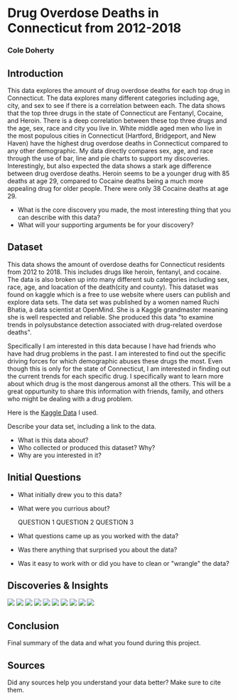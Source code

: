 # Drug Overdose Deaths in Connecticut from 2012-2018
### Cole Doherty

## Introduction
This data explores the amount of drug overdose deaths for each top drug in Connecticut. The data explores many different categories including age, city, and sex to see if there is a correlation between each. The data shows that the top three drugs in the state of Connecticut are Fentanyl, Cocaine, and Heroin. There is a deep correlation between these top three drugs and the age, sex, race and city you live in. White middle aged men who live in the most populous cities in Connecticut (Hartford, Bridgeport, and New Haven) have the highest drug overdose deaths in Connecticut compared to any other demographic. My data directly compares sex, age, and race through the use of bar, line and pie charts to support my discoveries. Interestingly, but also expected the data shows a stark age difference between drug overdose deaths. Heroin seems to be a younger drug with 85 deaths at age 29, compared to Cocaine deaths being a much more appealing drug for older people. There were only 38 Cocaine deaths at age 29.
- What is the core discovery you made, the most interesting thing that you can describe with this data? 
- What will your supporting arguments be for your discovery?

## Dataset 

This data shows the amount of overdose deaths for Connecticut residents from 2012 to 2018. This includes drugs like heroin, fentanyl, and cocaine. The data is also broken up into many different sub categories including sex, race, age, and loacation of the death(city and county). This dataset was found on kaggle which is a free to use website where users can publish and explore data sets. The data set was published by a women named Ruchi Bhatia, a data scientist at OpenMind. She is a Kaggle grandmaster meaning she is well respected and reliable. She produced this data "to examine trends in polysubstance detection associated with drug-related overdose deaths".

Specifically I am interested in this data because I have had friends who have had drug problems in the past. I am interested to find out the specific driving forces for which demographic abuses these drugs the most. Even though this is only for the state of Connecticut, I am interested in finding out the current trends for each specific drug. I specifically want to learn more about which drug is the most dangerous amonst all the others. This will be a great oppurtunity to share this information with friends, family, and others who might be dealing with a drug problem. 

Here is the [Kaggle Data](https://www.kaggle.com/ruchi798/drug-overdose-deaths) I used.



Describe your data set, including a link to the data. 
- What is this data about?
- Who collected or produced this dataset? Why?
- Why are you interested in it?

## Initial Questions

- What initially drew you to this data? 
- What were you currious about? 

    QUESTION 1
    QUESTION 2
    QUESTION 3
  
- What questions came up as you worked with the data? 
- Was there anything that surprised you about the data?
- Was it easy to work with or did you have to clean or "wrangle" the data?

## Discoveries & Insights

<img src="https://cdn.discordapp.com/attachments/899489276700557352/949050124615692288/unknown.png">
<img src="https://media.discordapp.net/attachments/899489276700557352/949051357430702110/unknown.png?width=580&height=676">
<img src="https://media.discordapp.net/attachments/899489276700557352/949051785904021604/unknown.png?width=880&height=676">
<img src="https://media.discordapp.net/attachments/899489276700557352/949051785904021604/unknown.png?width=880&height=676">
<img src="https://media.discordapp.net/attachments/899489276700557352/949052157171224637/unknown.png?width=815&height=676">
<img src="https://media.discordapp.net/attachments/899489276700557352/949052415842340864/unknown.png?width=870&height=676">
<img src="https://media.discordapp.net/attachments/899489276700557352/949052593961840740/unknown.png?width=893&height=676">
<img src="https://media.discordapp.net/attachments/899489276700557352/949052988763275294/unknown.png?width=879&height=676">
<img src="https://media.discordapp.net/attachments/899489276700557352/949053259170086963/unknown.png?width=884&height=676">
<img src="https://cdn.discordapp.com/attachments/899489276700557352/949050124615692288/unknown.png">


## Conclusion

Final summary of the data and what you found during this project.

## Sources

Did any sources help you understand your data better? Make sure to cite them.
